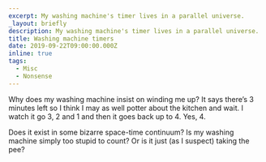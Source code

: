 ```yaml
---
excerpt: My washing machine's timer lives in a parallel universe.
_layout: briefly
description: My washing machine's timer lives in a parallel universe.
title: Washing machine timers
date: 2019-09-22T09:00:00.000Z
inline: true
tags:
  - Misc
  - Nonsense
---
```

Why does my washing machine insist on winding me up? It says there’s 3 minutes left so I think I may as well potter about the kitchen and wait. I watch it go 3, 2 and 1 and then it goes back up to 4. Yes, 4. 

Does it exist in some bizarre space-time continuum? Is my washing machine simply too stupid to count? Or is it just (as I suspect) taking the pee?

